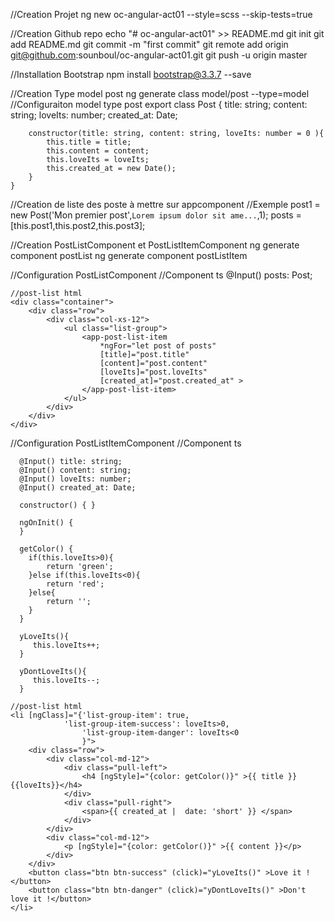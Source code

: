 
//Creation Projet
	ng new oc-angular-act01 --style=scss --skip-tests=true

//Creation Github repo
	echo "# oc-angular-act01" >> README.md
	git init
	git add README.md
	git commit -m "first commit"
	git remote add origin git@github.com:sounboul/oc-angular-act01.git
	git push -u origin master


//Installation Bootstrap
	npm install bootstrap@3.3.7 --save

//Creation Type model post
	ng generate class model/post --type=model
//Configuraiton model type post
	export class Post {
		title: string;
	  	content: string;
	  	loveIts: number;
	  	created_at: Date;

	  	constructor(title: string, content: string, loveIts: number = 0 ){
	  		this.title = title;
	  		this.content = content;
	  		this.loveIts = loveIts;
	  		this.created_at = new Date();  		
	  	}
	}



//Creation de liste des poste à mettre sur appcomponent
//Exemple
		post1 = new Post('Mon premier post',`Lorem ipsum dolor sit ame...`,1);
		posts = [this.post1,this.post2,this.post3];

//Creation PostListComponent et PostListItemComponent 
ng generate component postList
ng generate component postListItem


//Configuration PostListComponent
	//Component ts
	@Input() posts: Post;

	//post-list html
	<div class="container">
		<div class="row">
		    <div class="col-xs-12">
		      	<ul class="list-group">
					<app-post-list-item 
						*ngFor="let post of posts" 
						[title]="post.title" 
						[content]="post.content" 
						[loveIts]="post.loveIts"  
						[created_at]="post.created_at" >	
					</app-post-list-item>  
				</ul>
			</div>
		</div>
	</div>

//Configuration PostListItemComponent
	//Component ts
	
	  @Input() title: string;
	  @Input() content: string;
	  @Input() loveIts: number;
	  @Input() created_at: Date;

	  constructor() { }

	  ngOnInit() {
	  }

	  getColor() {
	  	if(this.loveIts>0){
	  		return 'green';
	  	}else if(this.loveIts<0){
	  		return 'red';
	  	}else{
	    	return '';  
	  	}
	  }

	  yLoveIts(){
	  	 this.loveIts++;
	  }

	  yDontLoveIts(){
	  	 this.loveIts--;
	  }

	//post-list html
	<li [ngClass]="{'list-group-item': true,
                'list-group-item-success': loveIts>0,
	                'list-group-item-danger': loveIts<0
	                }"> 
	    <div class="row">
	    	<div class="col-md-12">
		    	<div class="pull-left">
		   			<h4 [ngStyle]="{color: getColor()}" >{{ title }} {{loveIts}}</h4>
		    	</div>
		    	<div class="pull-right">
		    		<span>{{ created_at |  date: 'short' }} </span>  
		    	</div>   		              	
		    </div>
		    <div class="col-md-12">
		    	<p [ngStyle]="{color: getColor()}" >{{ content }}</p>
		    </div>
	    </div>
	    <button class="btn btn-success" (click)="yLoveIts()" >Love it !</button>
	    <button class="btn btn-danger" (click)="yDontLoveIts()" >Don't love it !</button>  
	</li>



